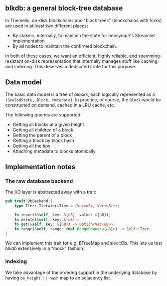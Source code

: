 ## blkdb: a general block-tree database

In Themelio, on-disk blockchains and "block trees" (blockchains with forks) are used in at least two different places:

- By stakers, internally, to maintain the state for neosymph's Streamlet implementation
- By all nodes to maintain the confirmed blockchain.

In both of these cases, we want an efficient, highly reliable, and spamming-resistant on-disk representation that internally manages stuff like caching and indexing. This deserves a dedicated crate for this purpose.

## Data model

The basic data model is a tree of _blocks_, each logically represented as a `(SealedState, Block, Metadata)`. In practice, of course, the `Block` would be constructed on demand, cached in a LRU cache, etc.

The following queries are supported:

- Getting all blocks at a given height
- Getting all children of a block
- Getting the parent of a block
- Getting a block by block hash
- Getting all the tips
- Attaching metadata to blocks atomically

## Implementation notes

### The raw database backend

The I/O layer is abstracted away with a trait:

```rust
pub trait DbBackend {
    type Iter: Iterator<Item = (Vec<u8>, Vec<u8>)>;

    fn insert(&self, key: &[u8], value: &[u8]);
    fn delete(&self, key: &[u8]);
    fn get(&self, key: &[u8]) -> Option<Vec<u8>>;
    fn range(&self, range: impl RangeBounds<[u8]>) -> Self::Iter;
}
```

We can implement this trait for e.g. BTreeMap and sled::Db. This lets us test blkdb extensively in a "mock" fashion.

### Indexing

We take advantage of the ordering support in the underlying database by having `be_height || hash` map to an adjacency list.

